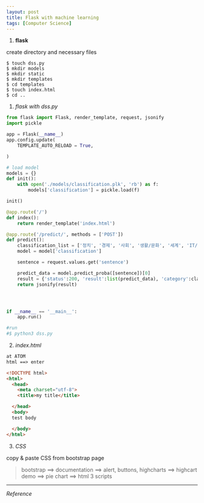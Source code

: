 ```yaml
---
layout: post
title: Flask with machine learning
tags: [Computer Science]
---
```


1. **flask**

create directory and necessary files

```
$ touch dss.py
$ mkdir models
$ mkdir static
$ mkdir templates
$ cd templates
$ touch index.html
$ cd ..
```

1. *flask with dss.py*

```python
from flask import Flask, render_template, request, jsonify
import pickle

app = Flask(__name__)
app.config.update(
    TEMPLATE_AUTO_RELOAD = True,

)

# load model
models = {}
def init():
    with open('./models/classification.plk', 'rb') as f:
        models['classification'] = pickle.load(f)

init()

@app.route('/')
def index():
    return render_template('index.html')

@app.route('/predict/', methods = ['POST'])
def predict():
    classification_list = ['정치', '경제', '사회', '생활/문화', '세계', 'IT/과학']
    model = model['classification']

    sentence = request.values.get('sentence')

    predict_data = model.predict_proba([sentence])[0]
    result = {'status':200, 'result':list(predict_data), 'category':classification_list}
    return jsonify(result)




if __name__ == '__main__':
    app.run()

#run
#$ python3 dss.py
```

2. *index.html*

```html
at ATOM
html ==> enter

<!DOCTYPE html>
<html>
  <head>
    <meta charset="utf-8">
    <title>my title</title>

  </head>
  <body>
  test body

  </body>
</html>


```

3. *CSS*

copy & paste CSS from bootstrap page

>bootstrap ==> documentation ==> alert, buttons,
>highcharts ==> highcart demo ==> pie chart ==> html 3 scripts




***

*Reference*
